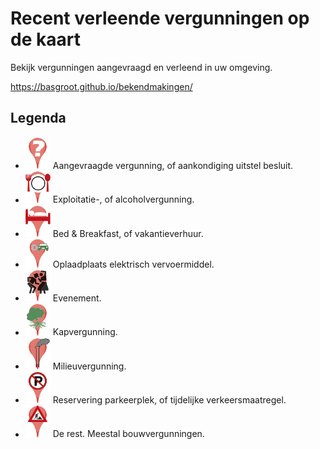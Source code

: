 # Recent verleende vergunningen op de kaart

Bekijk vergunningen aangevraagd en verleend in uw omgeving.

<https://basgroot.github.io/bekendmakingen/>

## Legenda

- <img src="img/aanvraag.svg" alt="Aanvraag" width="40"/> Aangevraagde vergunning, of aankondiging uitstel besluit.
- <img src="img/bar.svg" alt="Exploitatievergunning" width="40"/> Exploitatie-, of alcoholvergunning.
- <img src="img/hotel.svg" alt="Bed and breakfast" width="40"/> Bed & Breakfast, of vakantieverhuur.
- <img src="img/laadpaal.svg" alt="Elektrische laadpaal" width="40"/> Oplaadplaats elektrisch vervoermiddel.
- <img src="img/evenement.svg" alt="Evenement" width="40"/> Evenement.
- <img src="img/boomkap.svg" alt="Kapvergunning" width="40"/> Kapvergunning.
- <img src="img/milieu.svg" alt="Milieuvergunning" width="40"/> Milieuvergunning.
- <img src="img/apv.svg" alt="APV" width="40"/> Reservering parkeerplek, of tijdelijke verkeersmaatregel.
- <img src="img/constructie.svg" alt="Aanvraag" width="40"/> De rest. Meestal bouwvergunningen.
